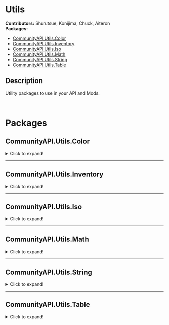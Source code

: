 # Utils

**Contributors:** Shurutsue, Konijima, Chuck, Aiteron  
**Packages:**  
- [CommunityAPI.Utils.Color](#communityapiutilscolor)  
- [CommunityAPI.Utils.Inventory](#communityapiutilsinventory)  
- [CommunityAPI.Utils.Iso](#communityapiutilsiso)  
- [CommunityAPI.Utils.Math](#communityapiutilsmath)  
- [CommunityAPI.Utils.String](#communityapiutilsstring)  
- [CommunityAPI.Utils.Table](#communityapiutilstable)  

## Description

Utility packages to use in your API and Mods.

<br>

# Packages

## CommunityAPI.Utils.Color
<details><summary>Click to expand!</summary><br>



<br></details>


________________________________________________________________________________________________________________________


## CommunityAPI.Utils.Inventory
<details><summary>Click to expand!</summary><br>
  
### FindAllItemInInventoryByTag(container, tag)
Retrieve all items in a container from a tag

| Param     | Type                                                                                                   | Description                     |
|-----------|--------------------------------------------------------------------------------------------------------|---------------------------------|
| container | [ItemContainer](https://quarantin.github.io/zomboid-javadoc/41.56/zombie/inventory/ItemContainer.html) | The item container to search in |
| tag       | string                                                                                                 | The tag to search for           |

**return:** [ArrayList](https://docs.oracle.com/javase/8/docs/api/java/util/ArrayList.html)<[InventoryItem](https://quarantin.github.io/zomboid-javadoc/41.56/zombie/inventory/InventoryItem.html)>

<br></details>

  
________________________________________________________________________________________________________________________

  
## CommunityAPI.Utils.Iso
<details><summary>Click to expand!</summary><br>
  
### RecursiveGetSquare(object)
Safely get the square of an IsoObject recursively

| Param  | Type                                                                                                                                                                                         | Description                       |
|--------|----------------------------------------------------------------------------------------------------------------------------------------------------------------------------------------------|-----------------------------------|
| object | [IsoObject](https://quarantin.github.io/zomboid-javadoc/41.56/zombie/iso/IsoObject.html) \| [IsoGridSquare](https://quarantin.github.io/zomboid-javadoc/41.56/zombie/iso/IsoGridSquare.html) | The object to get the square from |

**return:** [IsoGridSquare](https://quarantin.github.io/zomboid-javadoc/41.56/zombie/iso/IsoGridSquare.html)

<br>

### GetIsoRange(center, range, fractalOffset)
Description here

| Param         | Type                                                                                                                                                                                         | Description                                                           |
|---------------|----------------------------------------------------------------------------------------------------------------------------------------------------------------------------------------------|-----------------------------------------------------------------------|
| center        | [IsoObject](https://quarantin.github.io/zomboid-javadoc/41.56/zombie/iso/IsoObject.html) \| [IsoGridSquare](https://quarantin.github.io/zomboid-javadoc/41.56/zombie/iso/IsoGridSquare.html) | The center point object                                               |
| range         | number                                                                                                                                                                                       | Tiles to scan from center, not including center. ex: range of 1 = 3x3 |
| fractalOffset | number                                                                                                                                                                                       | Fractal offset - spreads out squares by this number                   |

**return:** table<[IsoGridSquare](https://quarantin.github.io/zomboid-javadoc/41.56/zombie/iso/IsoGridSquare.html)>

<br>

### GetIsoGameCharactersInFractalRange(center, range, fractalRange, _lookForType, _addedBooleanFunctions)
Get all humanoid in fractal range from a center point

| Param                  | Type                                                                                                                                                                                         | Description                                                           |
|------------------------|----------------------------------------------------------------------------------------------------------------------------------------------------------------------------------------------|-----------------------------------------------------------------------|
| center                 | [IsoObject](https://quarantin.github.io/zomboid-javadoc/41.56/zombie/iso/IsoObject.html) \| [IsoGridSquare](https://quarantin.github.io/zomboid-javadoc/41.56/zombie/iso/IsoGridSquare.html) | The center point object                                               |
| range                  | number                                                                                                                                                                                       | Tiles to scan from center, not including center. ex: range of 1 = 3x3 |
| fractalOffset          | number                                                                                                                                                                                       | Fractal offset - spreads out squares by this number                   |
| _lookForType           | string \| nil                                                                                                                                                                                | Get only a specific type                                              |
| _addedBooleanFunctions | table \| nil                                                                                                                                                                                 | Table of function(s) must return true to pass                         |

**return:** table<[IsoGameCharacter](https://quarantin.github.io/zomboid-javadoc/41.56/zombie/characters/IsoGameCharacter.html)>

<br>

### GetIsoGameCharactersInRange(center, range, _lookForType, _addedBooleanFunctions)
Get all humanoid in range from a center point

| Param                  | Type                                                                                                                                                                                         | Description                                                           |
|------------------------|----------------------------------------------------------------------------------------------------------------------------------------------------------------------------------------------|-----------------------------------------------------------------------|
| center                 | [IsoObject](https://quarantin.github.io/zomboid-javadoc/41.56/zombie/iso/IsoObject.html) \| [IsoGridSquare](https://quarantin.github.io/zomboid-javadoc/41.56/zombie/iso/IsoGridSquare.html) | The center point object                                               |
| range                  | number                                                                                                                                                                                       | Tiles to scan from center, not including center. ex: range of 1 = 3x3 |
| fractalOffset          | number                                                                                                                                                                                       | Fractal offset - spreads out squares by this number                   |
| _lookForType           | string \| nil                                                                                                                                                                                | Get only a specific type                                              |
| _addedBooleanFunctions | table \| nil                                                                                                                                                                                 | Table of function(s) must return true to pass                         |

**return:** table<[IsoGameCharacter](https://quarantin.github.io/zomboid-javadoc/41.56/zombie/characters/IsoGameCharacter.html)>

<br></details>


________________________________________________________________________________________________________________________


## CommunityAPI.Utils.Math
<details>
<summary>Click to expand!</summary><br>

### GetDistance2DBetweenPoints(x1, y1, x2, y2)
Get the 2D distance between two point

| Param | Type   | Description                  |
|-------|--------|------------------------------|
| x1    | number | X coordinate of first point  |
| y1    | number | Y coordinate of first point  |
| x2    | number | X coordinate of second point |
| y2    | number | Y coordinate of second point |

**return:** number

<br>

### GetDistance2DBetweenSquares(square1, square2)
Get the 2D distance between two squares

| Param   | Type                                                                                             | Description       |
|---------|--------------------------------------------------------------------------------------------------|-------------------|
| square1 | [IsoGridSquare](https://quarantin.github.io/zomboid-javadoc/41.56/zombie/iso/IsoGridSquare.html) | The first square  |
| square2 | [IsoGridSquare](https://quarantin.github.io/zomboid-javadoc/41.56/zombie/iso/IsoGridSquare.html) | The second square |

**return:** number

<br></details>


________________________________________________________________________________________________________________________


## CommunityAPI.Utils.String
<details><summary>Click to expand!</summary><br>
  
### SquareToId(square)
Transform a square position into a unique string

| Param  | Type                                                                                             | Description                         |
|--------|--------------------------------------------------------------------------------------------------|-------------------------------------|
| square | [IsoGridSquare](https://quarantin.github.io/zomboid-javadoc/41.56/zombie/iso/IsoGridSquare.html) | The square to get the position from |

**return:** string

<br>

### PositionToId(x, y ,z)
Transform a position into a unique string

| Param | Type   | Description |
|-------|--------|-------------|
| x     | number | X position  |
| y     | number | Y position  |
| z     | number | Z position  |

**return:** string

<br>

### SplitString(str, delimiter)
Split a string by a delimiter string

| Param     | Type   | Description              |
|-----------|--------|--------------------------|
| str       | string | The string to split      |
| delimiter | string | The string to split with |

**return:** table<string>

<br>

### NumberToDecimalString(value, _decimal)
Format a number into string with decimal

| Param    | Type        | Description                   |
|----------|-------------|-------------------------------|
| value    | number      | The number value to format    |
| _decimal | number\|nil | Amount of decimal, default: 2 |

**return:** string

<br></details>


________________________________________________________________________________________________________________________


## CommunityAPI.Utils.Table
<details><summary>Click to expand!</summary><br>

### CountTableEntries(targetTable)
Get the total count of entry in a table

| Param       | Type   | Description                         |
|-------------|--------|-------------------------------------|
| targetTable | number | The table to count total of entries |

**return:** number

<br>

### GetTableKeys(targetTable)
Get all the keys of a lua table

| Param       | Type  | Description                    |
|-------------|-------|--------------------------------|
| targetTable | table | The table to get the keys from |

**return:** table<string>

<br>

### TableContains(table, value)
Check if a value is found in a table

| Param       | Type  | Description                 |
|-------------|-------|-----------------------------|
| targetTable | table | The table to search in      |
| targetValue | any   | The value to find the table |

**return:** boolean

<br>

### GetBaseClass(object, level)
Get the base class of an object, optionally choose how deep you want to check

| Param       | Type   | Description                                                                        |
|-------------|--------|------------------------------------------------------------------------------------|
| tableObject | table  | The table object to get the base class from                                        |
| _level      | number | Get the deepest base class found if level is higher than the total of base classes |

**return:** table | nil

<br>

### GetAllBaseClasses(object, excludeCurrent)
Get list of all derived class from the current to the deepest level

| Param           | Type    | Description                                               |
|-----------------|---------|-----------------------------------------------------------|
| tableObject     | table   | The table object to get all base class from               |
| _excludeCurrent | boolean | Optionally exclude the current object class from the list |

**return:** table<table> | nil

<br>

### IsClassChildOf(object, class)
Check if table object derive from this class

| Param       | Type          | Description               |
|-------------|---------------|---------------------------|
| tableObject | table         | The table object to check |
| tableClass  | table\|string | The class to compare with |

**return:** boolean

<br></details>
